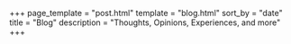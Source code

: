 +++
page_template = "post.html"
template = "blog.html"
sort_by = "date"
title = "Blog"
description = "Thoughts, Opinions, Experiences, and more"
+++
